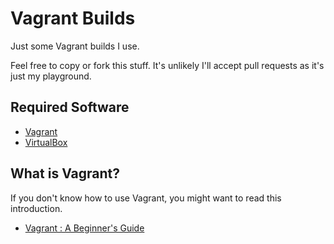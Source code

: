 # Vagrant Builds

Just some Vagrant builds I use.

Feel free to copy or fork this stuff. It's unlikely I'll accept pull requests as it's just my playground.

## Required Software

* [Vagrant](https://www.vagrantup.com/downloads.html)
* [VirtualBox](https://www.virtualbox.org/wiki/Downloads)

## What is Vagrant?

If you don't know how to use Vagrant, you might want to read this introduction.

* [Vagrant : A Beginner's Guide](https://oracle-base.com/articles/vm/vagrant-a-beginners-guide)

